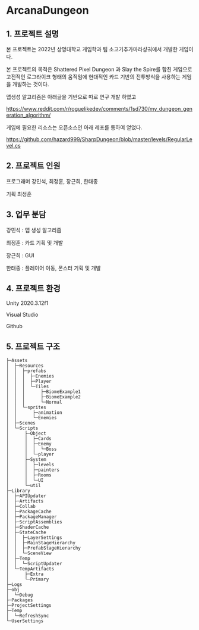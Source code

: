 # ArcanaDungeon
## 1. 프로젝트 설명
본 프로젝트는 2022년 상명대학교 게임학과 팀 소고기추가마라샹궈에서 개발한 게임이다.

본 프로젝트의 목적은 Shattered Pixel Dungeon 과 Slay the Spire를 합친 게임으로 고전적인 로그라이크 형태의 움직임에 현대적인 카드 기반의 전투방식을 사용하는 게임을 개발하는 것이다.

맵생성 알고리즘은 아래글을 기반으로 따로 연구 개발 하였고

<https://www.reddit.com/r/roguelikedev/comments/1sd730/my_dungeon_generation_algorithm/>

게임에 필요한 리소스는 오픈소스인 아래 레포를 통하여 얻었다.

<https://github.com/hazard999/SharpDungeon/blob/master/levels/RegularLevel.cs>

## 2. 프로젝트 인원

프로그래머 강민석, 최정훈, 장근희, 한태종 

기획 최정훈

## 3. 업무 분담
강민석 : 맵 생성 알고리즘

최정훈 : 카드 기획 및 개발

장근희 : GUI

한태종 : 플레이어 이동, 몬스터 기획 및 개발

## 4. 프로젝트 환경

Unity 2020.3.12f1

Visual Studio

Github

## 5. 프로젝트 구조 
```
├─Assets
│  ├─Resources
│  │  ├─prefabs
│  │  │  ├─Enemies
│  │  │  ├─Player
│  │  │  └─Tiles
│  │  │      ├─BiomeExample1
│  │  │      ├─BiomeExample2
│  │  │      └─Normal
│  │  └─sprites
│  │      ├─animation
│  │      └─Enemies
│  ├─Scenes
│  └─Scripts
│      ├─Object
│      │  ├─Cards
│      │  ├─Enemy
│      │  │  └─Boss
│      │  └─player
│      ├─System
│      │  ├─levels
│      │  ├─painters
│      │  ├─Rooms
│      │  └─UI
│      └─util
├─Library
│  ├─APIUpdater
│  ├─Artifacts
│  ├─Collab
│  ├─PackageCache
│  ├─PackageManager
│  ├─ScriptAssemblies
│  ├─ShaderCache
│  ├─StateCache
│  │  ├─LayerSettings
│  │  ├─MainStageHierarchy
│  │  ├─PrefabStageHierarchy
│  │  └─SceneView
│  ├─Temp
│  │  └─ScriptUpdater
│  └─TempArtifacts
│      ├─Extra
│      └─Primary
├─Logs
├─obj
│  └─Debug
├─Packages
├─ProjectSettings
├─Temp
│  └─RefreshSync
└─UserSettings
```
